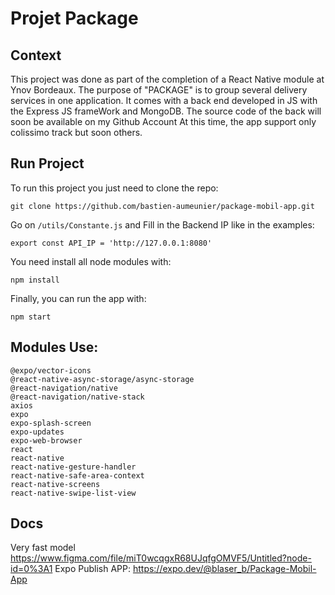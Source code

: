 # Projet Package
## Context
This project was done as part of the completion of a React Native module at Ynov Bordeaux.
The purpose of "PACKAGE" is to group several delivery services in one application. 
It comes with a back end developed in JS with the Express JS frameWork and MongoDB.
The source code of the back will soon be available on my Github Account
At this time, the app support only colissimo track but soon others.

## Run Project
To run this project you just need to clone the repo: 

`git clone https://github.com/bastien-aumeunier/package-mobil-app.git`

Go on `/utils/Constante.js` and Fill in the Backend IP like in the examples:

`export const API_IP = 'http://127.0.0.1:8080'`

You need install all node modules with:

`npm install`

Finally, you can run the app with:
 
`npm start`

## Modules Use:
```
@expo/vector-icons
@react-native-async-storage/async-storage
@react-navigation/native
@react-navigation/native-stack
axios
expo
expo-splash-screen
expo-updates
expo-web-browser
react
react-native
react-native-gesture-handler
react-native-safe-area-context
react-native-screens
react-native-swipe-list-view
```
## Docs
Very fast model https://www.figma.com/file/miT0wcqgxR68UJqfgOMVF5/Untitled?node-id=0%3A1 
Expo Publish APP: https://expo.dev/@blaser_b/Package-Mobil-App